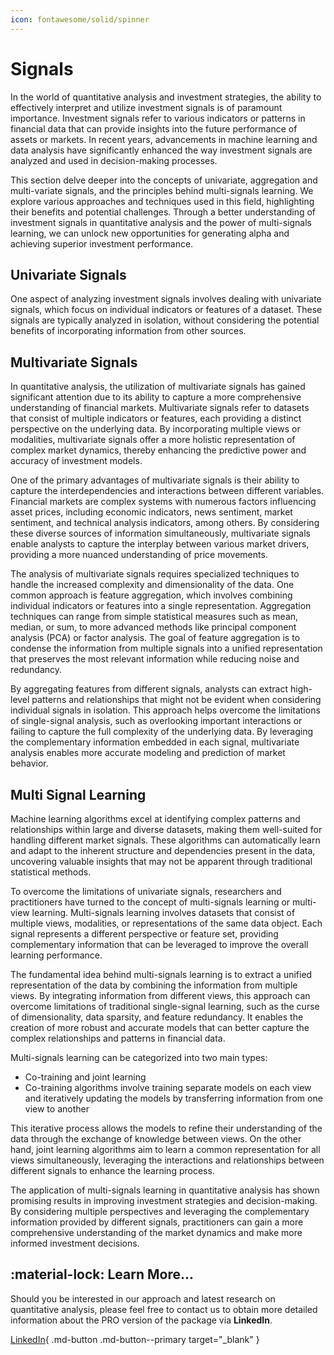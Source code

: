 ```yaml
---
icon: fontawesome/solid/spinner
---
```


# Signals

In the world of quantitative analysis and investment strategies, the ability to effectively interpret and utilize investment signals is of paramount importance. Investment signals refer to various indicators or patterns in financial data that can provide insights into the future performance of assets or markets. In recent years, advancements in machine learning and data analysis have significantly enhanced the way investment signals are analyzed and used in decision-making processes.

This section delve deeper into the concepts of univariate, aggregation and multi-variate signals, and the principles behind multi-signals learning. We explore various approaches and techniques used in this field, highlighting their benefits and potential challenges. Through a better understanding of investment signals in quantitative analysis and the power of multi-signals learning, we can unlock new opportunities for generating alpha and achieving superior investment performance.

## Univariate Signals

One aspect of analyzing investment signals involves dealing with univariate signals, which focus on individual indicators or features of a dataset. These signals are typically analyzed in isolation, without considering the potential benefits of incorporating information from other sources.

## Multivariate Signals

In quantitative analysis, the utilization of multivariate signals has gained significant attention due to its ability to capture a more comprehensive understanding of financial markets. Multivariate signals refer to datasets that consist of multiple indicators or features, each providing a distinct perspective on the underlying data. By incorporating multiple views or modalities, multivariate signals offer a more holistic representation of complex market dynamics, thereby enhancing the predictive power and accuracy of investment models.

One of the primary advantages of multivariate signals is their ability to capture the interdependencies and interactions between different variables. Financial markets are complex systems with numerous factors influencing asset prices, including economic indicators, news sentiment, market sentiment, and technical analysis indicators, among others. By considering these diverse sources of information simultaneously, multivariate signals enable analysts to capture the interplay between various market drivers, providing a more nuanced understanding of price movements.

The analysis of multivariate signals requires specialized techniques to handle the increased complexity and dimensionality of the data. One common approach is feature aggregation, which involves combining individual indicators or features into a single representation. Aggregation techniques can range from simple statistical measures such as mean, median, or sum, to more advanced methods like principal component analysis (PCA) or factor analysis. The goal of feature aggregation is to condense the information from multiple signals into a unified representation that preserves the most relevant information while reducing noise and redundancy.

By aggregating features from different signals, analysts can extract high-level patterns and relationships that might not be evident when considering individual signals in isolation. This approach helps overcome the limitations of single-signal analysis, such as overlooking important interactions or failing to capture the full complexity of the underlying data. By leveraging the complementary information embedded in each signal, multivariate analysis enables more accurate modeling and prediction of market behavior.

## Multi Signal Learning

Machine learning algorithms excel at identifying complex patterns and relationships within large and diverse datasets, making them well-suited for handling different market signals. These algorithms can automatically learn and adapt to the inherent structure and dependencies present in the data, uncovering valuable insights that may not be apparent through traditional statistical methods.

To overcome the limitations of univariate signals, researchers and practitioners have turned to the concept of multi-signals learning or multi-view learning. Multi-signals learning involves datasets that consist of multiple views, modalities, or representations of the same data object. Each signal represents a different perspective or feature set, providing complementary information that can be leveraged to improve the overall learning performance.

The fundamental idea behind multi-signals learning is to extract a unified representation of the data by combining the information from multiple views. By integrating information from different views, this approach can overcome limitations of traditional single-signal learning, such as the curse of dimensionality, data sparsity, and feature redundancy. It enables the creation of more robust and accurate models that can better capture the complex relationships and patterns in financial data.

Multi-signals learning can be categorized into two main types: 

* Co-training and joint learning
* Co-training algorithms involve training separate models on each view and iteratively updating the models by transferring information from one view to another

This iterative process allows the models to refine their understanding of the data through the exchange of knowledge between views. On the other hand, joint learning algorithms aim to learn a common representation for all views simultaneously, leveraging the interactions and relationships between different signals to enhance the learning process.

The application of multi-signals learning in quantitative analysis has shown promising results in improving investment strategies and decision-making. By considering multiple perspectives and leveraging the complementary information provided by different signals, practitioners can gain a more comprehensive understanding of the market dynamics and make more informed investment decisions.

## :material-lock: Learn More...

Should you be interested in our approach and latest research on quantitative analysis, please feel free to contact us to obtain more detailed information about the PRO version of the package via **LinkedIn**.

[LinkedIn](https://www.linkedin.com/in/j-mr/ ){ .md-button .md-button--primary target="_blank" }
